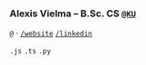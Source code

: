 ### **Alexis Vielma** – B.Sc. CS [`@KU`](https://ku.edu 'School Website') 

<a href="mailto:contact@alexis.kr" target="_blank">`@`</a> · <a href="https://alexis.kr" target="_blank">`/website`</a>  <a href="https://www.linkedin.com/in/aelxxs/" target="_blank">`/linkedin`</a>


`.js` `.ts` `.py`


